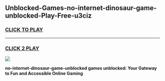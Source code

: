 
## Unblocked-Games-no-internet-dinosaur-game-unblocked-Play-Free-u3ciz
<h3>
<a href="https://premium76.site?title=no-internet-dinosaur-game-unblocked&ref=09A">CLICK TO PLAY</a></h3>
<hr>

<h3>
<a href="https://premium76.site?title=no-internet-dinosaur-game-unblocked&ref=09A">CLICK 2 PLAY</a>
  
</h3>

<a href="https://premium76.site?title=no-internet-dinosaur-game-unblocked&ref=09A"><img src="https://clearcache.store/games.png"></a>


**no-internet-dinosaur-game-unblocked games unblocked: Your Gateway to Fun and Accessible Online Gaming**
